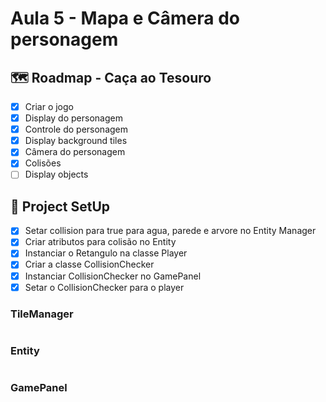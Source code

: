 # Aula 5 - Mapa e Câmera do personagem

## 🗺️ Roadmap - Caça ao Tesouro

   - [x] Criar o jogo
   - [x] Display do personagem
   - [x] Controle do personagem
   - [x] Display background tiles
   - [x] Câmera do personagem
   - [x] Colisões
   - [ ] Display objects

## 🔧 Project SetUp

   - [x] Setar collision para true para agua, parede e arvore no Entity Manager
   - [x] Criar atributos para colisão no Entity
   - [x] Instanciar o Retangulo na classe Player
   - [x] Criar a classe CollisionChecker
   - [x] Instanciar CollisionChecker no GamePanel
   - [x] Setar o CollisionChecker para o player

### TileManager
``` java

```
### Entity
```Java

```
### GamePanel

```Java

```
